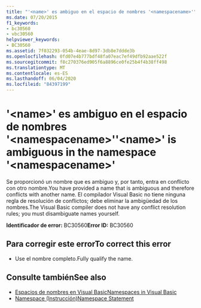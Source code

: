```yaml
---
title: "'<name>' es ambiguo en el espacio de nombres '<namespacename>'"
ms.date: 07/20/2015
f1_keywords:
- bc30560
- vbc30560
helpviewer_keywords:
- BC30560
ms.assetid: 7f032293-054b-4eae-8d97-3db8e7ddde3b
ms.openlocfilehash: 0fd07e4b777bdf48fa07eac7ef49dfb92aae522f
ms.sourcegitcommit: f8c270376ed905f6a8896ce0fe25b4f4b38ff498
ms.translationtype: MT
ms.contentlocale: es-ES
ms.lasthandoff: 06/04/2020
ms.locfileid: "84397199"
---
```

# <a name="name-is-ambiguous-in-the-namespace-namespacename"></a><span data-ttu-id="31b18-102">'\<name>' es ambiguo en el espacio de nombres '\<namespacename>'</span><span class="sxs-lookup"><span data-stu-id="31b18-102">'\<name>' is ambiguous in the namespace '\<namespacename>'</span></span>
<span data-ttu-id="31b18-103">Se proporcionó un nombre que es ambiguo y, por tanto, entra en conflicto con otro nombre.</span><span class="sxs-lookup"><span data-stu-id="31b18-103">You have provided a name that is ambiguous and therefore conflicts with another name.</span></span> <span data-ttu-id="31b18-104">El compilador Visual Basic no tiene ninguna regla de resolución de conflictos; debe eliminar la ambigüedad de los nombres.</span><span class="sxs-lookup"><span data-stu-id="31b18-104">The Visual Basic compiler does not have any conflict resolution rules; you must disambiguate names yourself.</span></span>  
  
 <span data-ttu-id="31b18-105">**Identificador de error:** BC30560</span><span class="sxs-lookup"><span data-stu-id="31b18-105">**Error ID:** BC30560</span></span>  
  
## <a name="to-correct-this-error"></a><span data-ttu-id="31b18-106">Para corregir este error</span><span class="sxs-lookup"><span data-stu-id="31b18-106">To correct this error</span></span>  
  
- <span data-ttu-id="31b18-107">Use el nombre completo.</span><span class="sxs-lookup"><span data-stu-id="31b18-107">Fully qualify the name.</span></span>  
  
## <a name="see-also"></a><span data-ttu-id="31b18-108">Consulte también</span><span class="sxs-lookup"><span data-stu-id="31b18-108">See also</span></span>

- [<span data-ttu-id="31b18-109">Espacios de nombres en Visual Basic</span><span class="sxs-lookup"><span data-stu-id="31b18-109">Namespaces in Visual Basic</span></span>](../../programming-guide/program-structure/namespaces.md)
- [<span data-ttu-id="31b18-110">Namespace (Instrucción)</span><span class="sxs-lookup"><span data-stu-id="31b18-110">Namespace Statement</span></span>](../statements/namespace-statement.md)

